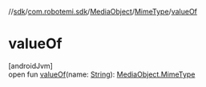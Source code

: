 //[sdk](../../../../index.md)/[com.robotemi.sdk](../../index.md)/[MediaObject](../index.md)/[MimeType](index.md)/[valueOf](value-of.md)

# valueOf

[androidJvm]\
open fun [valueOf](value-of.md)(name: [String](https://docs.oracle.com/javase/8/docs/api/java/lang/String.html)): [MediaObject.MimeType](index.md)
